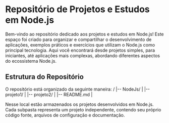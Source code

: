 # Repositório de Projetos e Estudos em Node.js
Bem-vindo ao repositório dedicado aos projetos e estudos em Node.js! Este espaço foi criado para organizar e compartilhar o desenvolvimento de aplicações, exemplos práticos e exercícios que utilizam o Node.js como principal tecnologia. Aqui você encontrará desde projetos simples, para iniciantes, até aplicações mais complexas, abordando diferentes aspectos do ecossistema Node.js.

## Estrutura do Repositório
O repositório está organizado da seguinte maneira:
/
|-- NodeJs/
|   |-- projeto1/
|   |-- projeto2/
|   |-- README.md
|

Nesse local estão armazenados os projetos desenvolvidos em Node.js. Cada subpasta representa um projeto independente, contendo seu próprio código fonte, arquivos de configuração e documentação.
